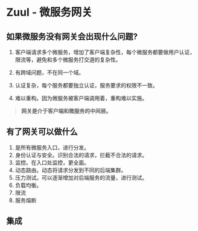 # Zuul - 微服务网关

## 如果微服务没有网关会出现什么问题?

1. 客户端请求多个微服务，增加了客户端复杂性，每个微服务都要做用户认证，限流等，避免和多个微服务打交道的复杂性。

2. 有跨域问题，不在同一个域。

3. 认证复杂，每个服务都要独立认证，服务要求的权限不一致。

4. 难以重构。因为微服务被客户端调用着，重构难以实施。

> **网关是介于客户端和微服务的中间层。**

## 有了网关可以做什么

1. 是所有微服务入口，进行分发。
2. 身份认证与安全。识别合法的请求，拦截不合法的请求。
3. 监控。在入口处监控，更全面。
4. 动态路由。动态将请求分发到不同的后端集群。
5. 压力测试。可以逐渐增加对后端服务的流量，进行测试。
6. 负载均衡。
7. 限流
8. 服务熔断



## 集成

